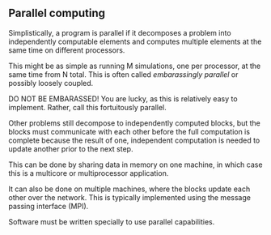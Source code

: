 ## Parallel computing

Simplistically, a program is parallel if it decomposes a problem into
independently computable elements and computes multiple elements at
the same time on different processors.

This might be as simple as running M simulations, one per processor, at
the same time from N total.  This is often called _embarassingly parallel_
or possibly loosely coupled.

DO NOT BE EMBARASSED!  You are lucky, as this is relatively easy to
implement.  Rather, call this fortuitously parallel.

Other problems still decompose to independently computed blocks, but
the blocks must communicate with each other before the full computation
is complete because the result of one, independent computation is
needed to update another prior to the next step.

This can be done by sharing data in memory on one machine, in which
case this is a multicore or multiprocessor application.

It can also be done on multiple machines, where the blocks update
each other over the network.  This is typically implemented using
the message passing interface (MPI).

Software must be written specially to use parallel capabilities.

